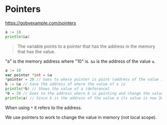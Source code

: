 # Pointers

<a href="https://gobyexample.com/pointers" target="_blank">https://gobyexample.com/pointers</a>

```go
a := 10
println(&a)
```

> The variable points to a pointer that has the address in the memory that has the value.

"a" is the memory address where "10" is.
`&a` is the address of the value `a`.

```go
a := 10
var pointer *int = &a
*pointer = 20 // Goes to where pointer is point (address of the value in a)
b := &a // Save the address of where the value of a is
println(*b) // Shows the value of a (deference)
*b = 30 // Goes to the address where b is pointing and change the value
println(a) // Since b is the address of the value a its value is now 30
```

When using `*` it refers to the address.

We use pointers to work to change the value in memory (not local scope).
